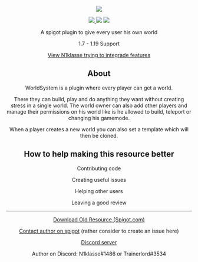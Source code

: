 <p align="center">
        <img src="https://github.com/CrazyCloudCraft/worldsystem-depecated/raw/master/.github/Worldsystemlogo_V24X.png" />
</p>
<p align="center">
    <a href="https://github.com/CrazyCloudCraft/worldsystem-depecated/actions/workflows/codacy.yml">
        <img src="https://github.com/CrazyCloudCraft/worldsystem-depecated/actions/workflows/codacy.yml/badge.svg" />
    </a>
    <a hreg="https://github.com/CrazyCloudCraft/worldsystem-depecated/releases">
        <img src="https://img.shields.io/github/downloads/CrazyCloudCraft/worldsystem-depecated/total?color=green&label=All%20Downloads&style=plastic" />
    </a>
    <a href="https://github.com/CrazyCloudCraft/worldsystem-depecated/releases/v2.4.31">
        <img src="https://img.shields.io/github/downloads/CrazyCloudCraft/worldsystem-depecated/v2.4.31/total?color=green&label=v2.4.31%20Downloads&style=plastic" />
</a>

<p align="center">
  <a>A spigot plugin to give every user his own world</a>
</p>
<p align="center">
  <a>1.7 - 1.19 Support</a>
</p>
<p align="center">
  <a href="https://github.com/CrazyCloudCraft/worldsystem-depecated/tree/v2.4.31-beta2">View N1klasse trying to integrade features</a>
</p>
<h2 align="center">
    About
</h2>
<p align="center">
  <a>WorldSystem is a plugin where every player can get a world.</a>
</p>
<p align="center">
  <a>There they can build, play and do anything they want without creating stress in a single world. The world owner can also add other players and manage their permissions on his world like is he allowed to build, teleport or changing his gamemode.</a>
</p>
<p align="center">
  <a>When a player creates a new world you can also set a template which will then be cloned.</a>
</p>
<h2 align="center">
    How to help making this resource better
</h2>
<p align="center">
  <a>Contributing code</a>
</p>
<p align="center">
  <a>Creating useful issues</a>
</p>
<p align="center">
  <a>Helping other users</a>
</p>
<p align="center">
  <a>Leaving a good review</a>
</p>
  
***
<p align="center">
  <a href="https://www.spigotmc.org/resources/49756/">Download Old Resource (Spigot.com)</a>
</p>
<p align="center">
  <a href="https://www.spigotmc.org/conversations/add?to=buzcraft">Contact author on spigot</a>
  <a>(rather consider to create an issue here)</a>
</p>
<p align="center">
  <a href="https://discord.gg/WYz7Qck">Discord server</a>
</p>
<p align="center">
  <a>Author on Discord: N1klasse#1486 or Trainerlord#3534</a>
</p>
